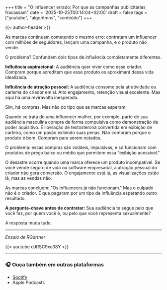 +++
title = "O influencer errado: Por que as campanhas publicitárias fracassam"
date = '2025-10-25T00:14:04+02:00'
draft = false
tags = ["youtube", "algoritmos", "conteúdo"]
+++

{{< author-header >}}

As marcas continuam cometendo o mesmo erro: contratam um influencer com milhões de seguidores, lançam uma campanha, e o produto não vende.

O problema? Confundem dois tipos de influência completamente diferentes.

**Influência aspiracional:** A audiência quer viver como esse criador. Compram porque acreditam que esse produto os aproximará dessa vida idealizada.

**Influência de atração pessoal:** A audiência consome pela atratividade ou carisma do criador em si. Alto engajamento, retenção visual excelente. Mas aqui há uma reviravolta inesperada.

Sim, há compras. Mas não do tipo que as marcas esperam.

Quando se trata de uma influencer mulher, por exemplo, parte de sua audiência masculina compra de forma compulsiva como demonstração de poder aquisitivo. É liberação de testosterona convertida em exibição de carteira, como um pavão exibindo suas penas. Não compram porque o produto é bom. Compram para serem notados.

O problema: essas compras são voláteis, impulsivas, e só funcionam com produtos de preço baixo ou médio que permitem essa "exibição acessível."

O desastre ocorre quando uma marca oferece um produto incompatível. Se você vende seguro de vida ou software empresarial, a atração pessoal do criador não gera conversão. O engajamento está lá, as visualizações estão lá, mas as vendas não.

As marcas concluem: "Os influencers já não funcionam." Mas o culpado não é o criador. É que pagaram por um tipo de influência esperando outro resultado.

**A pergunta-chave antes de contratar:** Sua audiência te segue pelo que você faz, por quem você é, ou pelo que você representa sexualmente?

A resposta muda tudo.

---

*Ensaio de RGartner*

{{< youtube dJRSC9xo38Y >}}

---

### 🎧 Ouça também em outras plataformas

- [Spotify](https://open.spotify.com/episode/5PvNj9CpeIM4UTXj1BOnIZ)  
- Apple Podcasts